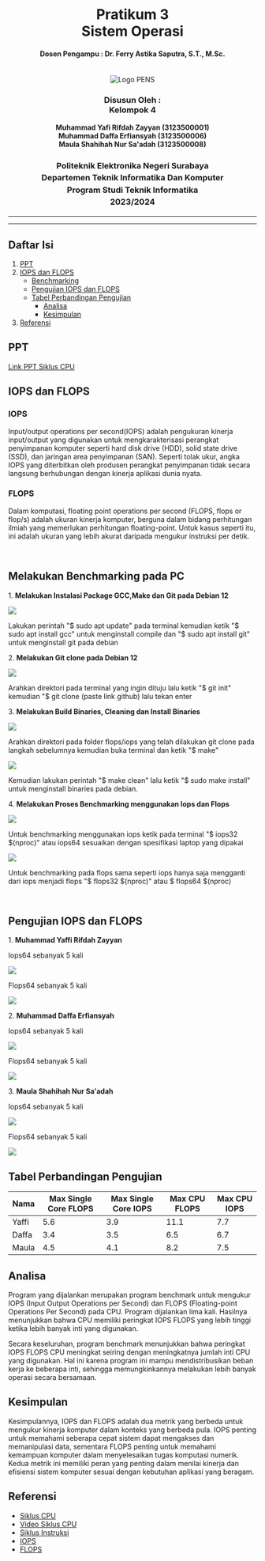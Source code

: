 <div align="center">
  <h1 style="text-align: center;font-weight: bold">Pratikum 3<br>Sistem Operasi</h1>
  <h4 style="text-align: center;">Dosen Pengampu : Dr. Ferry Astika Saputra, S.T., M.Sc.</h4>
</div>
<br/>
<div align="center">
  <img src="https://upload.wikimedia.org/wikipedia/id/4/44/Logo_PENS.png" alt="Logo PENS">
  <h3 style="text-align: center;">Disusun Oleh : <br>Kelompok 4</h3>
  <p style="text-align: center;">
    <strong>Muhammad Yafi Rifdah Zayyan (3123500001)</strong><br>
    <strong>Muhammad Daffa Erfiansyah (3123500006)</strong><br>
    <strong>Maula Shahihah Nur Sa'adah (3123500008)</strong>
  </p>

<h3 style="text-align: center;line-height: 1.5">Politeknik Elektronika Negeri Surabaya<br>Departemen Teknik Informatika Dan Komputer<br>Program Studi Teknik Informatika<br>2023/2024</h3>
  <hr><hr>
</div>

## Daftar Isi

1. [PPT](#ppt)
2. [IOPS dan FLOPS](#iops-flops)
   - [Benchmarking](#benchmarking)
   - [Pengujian IOPS dan FLOPS](#pengujian-iops-flops)
   - [Tabel Perbandingan Pengujian](#tabel-perbandingan-pengujian)
     - [Analisa](#analisa-pengujian)
     - [Kesimpulan](#kesimpulan)
3. [Referensi](#referensi)

## PPT
[Link PPT Siklus CPU](https://www.canva.com/design/DAF_RTHy4wk/7QWlAIIeue3ksGOfXBmg9Q/edit?utm_content=DAF_RTHy4wk&utm_campaign=designshare&utm_medium=link2&utm_source=sharebutton)
</br>

## IOPS dan FLOPS

<h3>IOPS</h3>

<p>Input/output operations per second(IOPS) adalah pengukuran kinerja input/output yang digunakan untuk mengkarakterisasi perangkat penyimpanan komputer seperti hard disk drive (HDD), solid state drive (SSD), dan jaringan area penyimpanan (SAN). Seperti tolak ukur, angka IOPS yang diterbitkan oleh produsen perangkat penyimpanan tidak secara langsung berhubungan dengan kinerja aplikasi dunia nyata.</p>

<h3>FLOPS</h3>

<p>Dalam komputasi, floating point operations per second (FLOPS, flops or flop/s) adalah ukuran kinerja komputer, berguna dalam bidang perhitungan ilmiah yang memerlukan perhitungan floating-point. Untuk kasus seperti itu, ini adalah ukuran yang lebih akurat daripada mengukur instruksi per detik.</p>
</br>

## Melakukan Benchmarking pada PC

<p>1.  <strong>Melakukan Instalasi Package GCC,Make dan Git pada Debian 12</strong></p>
<img src="https://github.com/YafiRiifdah/SysOp_3123500001/blob/main/Minggu%203/Image/sudo-apt-update.png">
<p>Lakukan perintah "$ sudo apt update" pada terminal kemudian ketik "$ sudo apt install gcc" untuk menginstall compile dan "$ sudo apt install git" untuk menginstall git pada debian</p>

<p>2. <strong>Melakukan Git clone pada Debian 12</strong></p>
<img src="https://github.com/YafiRiifdah/SysOp_3123500001/blob/main/Minggu%203/Image/IMG_Git%20clone.png">
<p>Arahkan direktori pada terminal yang ingin dituju lalu ketik "$ git init" kemudian "$ git clone (paste link github) lalu tekan enter</p>

<p>3. <strong>Melakukan Build Binaries, Cleaning dan Install Binaries</strong></p>
<img src="https://github.com/YafiRiifdah/SysOp_3123500001/blob/main/Minggu%203/Image/make.png">
<p>Arahkan direktori pada folder flops/iops yang telah dilakukan git clone pada langkah sebelumnya kemudian buka terminal dan ketik "$ make"</p>
<img src="https://github.com/YafiRiifdah/SysOp_3123500001/blob/main/Minggu%203/Image/make-clean.png">
<p>Kemudian lakukan perintah "$ make clean" lalu ketik "$ sudo make install" untuk menginstall binaries pada debian.</p>

<p>4. <strong>Melakukan Proses Benchmarking menggunakan Iops dan Flops</strong></p>
<img src="https://github.com/YafiRiifdah/SysOp_3123500001/blob/main/Minggu%203/Image/iops64.png">
<p>Untuk benchmarking menggunakan iops ketik pada terminal "$ iops32 $(nproc)" atau iops64 sesuaikan dengan spesifikasi laptop yang dipakai</p>
<img src="https://github.com/YafiRiifdah/SysOp_3123500001/blob/main/Minggu%203/Image/IMG_FLOPS64.png">
<p>Untuk benchmarking pada flops sama seperti iops hanya saja mengganti dari iops menjadi flops "$ flops32 $(nproc)" atau $ flops64 $(nproc)</p>
</br>

## Pengujian IOPS dan FLOPS

<p>1.  <strong>Muhammad Yaffi Rifdah Zayyan</strong></p>

<p>Iops64 sebanyak 5 kali</p>
<img src="https://github.com/YafiRiifdah/SysOp_3123500001/blob/main/Minggu%203/Image/yaffi-iops64.jpeg">

<p>Flops64 sebanyak 5 kali</p>
<img src="https://github.com/YafiRiifdah/SysOp_3123500001/blob/main/Minggu%203/Image/yaffi-flops64.jpeg">

<p>2.  <strong>Muhammad Daffa Erfiansyah</strong></p>

<p>Iops64 sebanyak 5 kali</p>
<img src="https://github.com/maulaasn/SysOp-3123500008/blob/main/week-3/img/daffa-iops64.jpeg">

<p>Flops64 sebanyak 5 kali</p>
<img src="https://github.com/maulaasn/SysOp-3123500008/blob/main/week-3/img/daffa-flops64.jpeg">

<p>3.  <strong>Maula Shahihah Nur Sa'adah</strong></p>

<p>Iops64 sebanyak 5 kali</p>
<img src="https://github.com/maulaasn/SysOp-3123500008/blob/main/week-3/img/maula-iops64.png">

<p>Flops64 sebanyak 5 kali</p>
<img src="https://github.com/maulaasn/SysOp-3123500008/blob/main/week-3/img/maula-flops64.png"

</br>

## Tabel Perbandingan Pengujian

| Nama  | Max Single Core FLOPS | Max Single Core IOPS | Max CPU FLOPS | Max CPU IOPS |
| ----- | --------------------- | -------------------- | ------------- | ------------ |
| Yaffi | 5.6                   | 3.9                  | 11.1          | 7.7          |
| Daffa | 3.4                   | 3.5                  | 6.5           | 6.7          |
| Maula | 4.5                   | 4.1                  | 8.2           | 7.5          |

## Analisa

<p>Program yang dijalankan merupakan program benchmark untuk mengukur IOPS (Input Output Operations per Second) dan FLOPS (Floating-point Operations Per Second) pada CPU. Program dijalankan lima kali. Hasilnya menunjukkan bahwa CPU memiliki peringkat IOPS FLOPS yang lebih tinggi ketika lebih banyak inti yang digunakan.</p>

<p>Secara keseluruhan, program benchmark menunjukkan bahwa peringkat IOPS FLOPS CPU meningkat seiring dengan meningkatnya jumlah inti CPU yang digunakan. Hal ini karena program ini mampu mendistribusikan beban kerja ke beberapa inti, sehingga memungkinkannya melakukan lebih banyak operasi secara bersamaan.
</p>

## Kesimpulan

<p>Kesimpulannya, IOPS dan FLOPS adalah dua metrik yang berbeda untuk mengukur kinerja komputer dalam konteks yang berbeda pula. IOPS penting untuk memahami seberapa cepat sistem dapat mengakses dan memanipulasi data, sementara FLOPS penting untuk memahami kemampuan komputer dalam menyelesaikan tugas komputasi numerik. Kedua metrik ini memiliki peran yang penting dalam menilai kinerja dan efisiensi sistem komputer sesuai dengan kebutuhan aplikasi yang beragam.</p>

## Referensi

- [Siklus CPU](https://arifchairulanam.blogspot.com/2018/01/pengertian-dari-fetchingdecoding-dan.html)
- [Video Siklus CPU](https://www.youtube.com/watch?v=jFDMZpkUWCw)
- [Siklus Instruksi](https://saddamzakkir25.blogspot.com/2016/04/siklus-intruksi-fetch-cycle-dan-execute.html)
- [IOPS](https://en.wikipedia.org/wiki/IOPS)
- [FLOPS](https://en.wikipedia.org/wiki/FLOPS)

